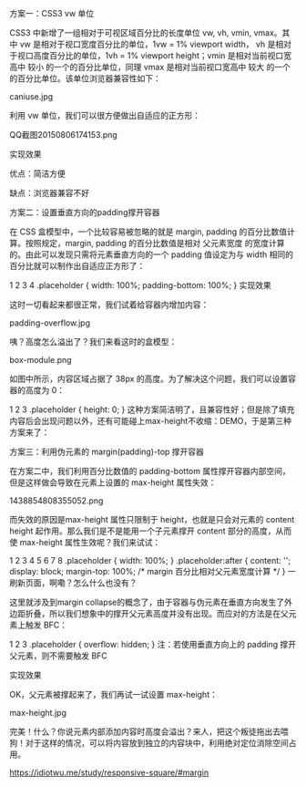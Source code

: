 
方案一：CSS3 vw 单位

CSS3 中新增了一组相对于可视区域百分比的长度单位 vw, vh, vmin, vmax。其中 vw 是相对于视口宽度百分比的单位，1vw = 1% viewport width， vh 是相对于视口高度百分比的单位，1vh = 1% viewport height；vmin 是相对当前视口宽高中 较小 的一个的百分比单位，同理 vmax 是相对当前视口宽高中 较大 的一个的百分比单位。该单位浏览器兼容性如下：

caniuse.jpg

利用 vw 单位，我们可以很方便做出自适应的正方形：

QQ截图20150806174153.png

实现效果

优点：简洁方便

缺点：浏览器兼容不好

方案二：设置垂直方向的padding撑开容器

在 CSS 盒模型中，一个比较容易被忽略的就是 margin, padding 的百分比数值计算。按照规定，margin, padding 的百分比数值是相对 父元素宽度 的宽度计算的。由此可以发现只需将元素垂直方向的一个 padding 值设定为与 width 相同的百分比就可以制作出自适应正方形了：

1
2
3
4
.placeholder {
  width: 100%;
  padding-bottom: 100%;
}
实现效果

这时一切看起来都很正常，我们试着给容器内增加内容：

padding-overflow.jpg

咦？高度怎么溢出了？我们来看这时的盒模型：

box-module.png

如图中所示，内容区域占据了 38px 的高度。为了解决这个问题，我们可以设置容器的高度为 0：

1
2
3
.placeholder {
  height: 0;
}
这种方案简洁明了，且兼容性好；但是除了填充内容后会出现问题以外，还有可能碰上max-height不收缩：DEMO，于是第三种方案来了：

方案三：利用伪元素的 margin(padding)-top 撑开容器

在方案二中，我们利用百分比数值的 padding-bottom 属性撑开容器内部空间，但是这样做会导致在元素上设置的 max-height 属性失效：

1438854808355052.png

而失效的原因是max-height 属性只限制于 height，也就是只会对元素的 content height 起作用。那么我们是不是能用一个子元素撑开 content 部分的高度，从而使 max-height 属性生效呢？我们来试试：

1
2
3
4
5
6
7
8
.placeholder {
  width: 100%;
}
.placeholder:after {
  content: '';
  display: block;
  margin-top: 100%; /* margin 百分比相对父元素宽度计算 */
}
一刷新页面，啊嘞？怎么什么也没有？

这里就涉及到margin collapse的概念了，由于容器与伪元素在垂直方向发生了外边距折叠，所以我们想象中的撑开父元素高度并没有出现。而应对的方法是在父元素上触发 BFC：

1
2
3
.placeholder {
  overflow: hidden;
}
注：若使用垂直方向上的 padding 撑开父元素，则不需要触发 BFC

实现效果

OK，父元素被撑起来了，我们再试一试设置 max-height：

max-height.jpg

完美！什么？你说元素内部添加内容时高度会溢出？来人，把这个叛徒拖出去喂狗！对于这样的情况，可以将内容放到独立的内容块中，利用绝对定位消除空间占用。

https://idiotwu.me/study/responsive-square/#margin